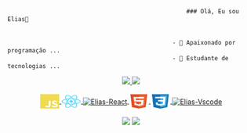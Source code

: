                                                        ### Olá, Eu sou Elias👋


                                                   - 🔭 Apaixonado por programação ...
                                                   - 🌱 Estudante de tecnologias ...

<div align="center">
  <a href="https://github.com/eliassouza93">
  <img height="180em" src="https://github-readme-stats.vercel.app/api?username=eliassouza93&show_icons=true&theme=cobalt&include_all_commits=true&count_private=true"/>
  <img height="180em" src="https://github-readme-stats.vercel.app/api/top-langs/?username=eliassouza93&layout=compact&langs_count=7&theme=cobalt"/>
</div>
<div style="display: inline_block"  align="center" ><br>
  <img  align="center" alt="Elias-Js" height="30" width="40" src="https://raw.githubusercontent.com/devicons/devicon/master/icons/javascript/javascript-plain.svg">
  <img  align="center" alt="Elias-React" height="30" width="40" src="https://raw.githubusercontent.com/devicons/devicon/master/icons/react/react-original.svg">
   <img  align="center" alt="Elias-React" height="30" width="40" src="https://cdn.jsdelivr.net/gh/devicons/devicon/icons/typescript/typescript-original.svg" />
  <img  align="center" alt="Elias-HTML" height="30" width="40" src="https://raw.githubusercontent.com/devicons/devicon/master/icons/html5/html5-original.svg">
  <img  align="center" alt="Elias-CSS" height="30" width="40" src="https://raw.githubusercontent.com/devicons/devicon/master/icons/css3/css3-original.svg">
  <img  align="center" alt="Elias-Vscode" height="30" width="40" src="https://cdn.jsdelivr.net/gh/devicons/devicon/icons/vscode/vscode-original.svg" />
                                            
  </div>
  <br/>
<div align="center"> 
  <a  align="center"   href="https://www.instagram.com/elias93s/" target="_blank"><img  src="https://img.shields.io/badge/-Instagram-%23E4405F?style=for-the-badge&logo=instagram&logoColor=white" target="_blank"></a>
  <a  align="center"  href="https://www.linkedin.com/in/elias-souza-784379220/" target="_blank"><img src="https://img.shields.io/badge/-LinkedIn-%230077B5?style=for-the-badge&logo=linkedin&logoColor=white" target="_blank"></a> 
  
</div>
